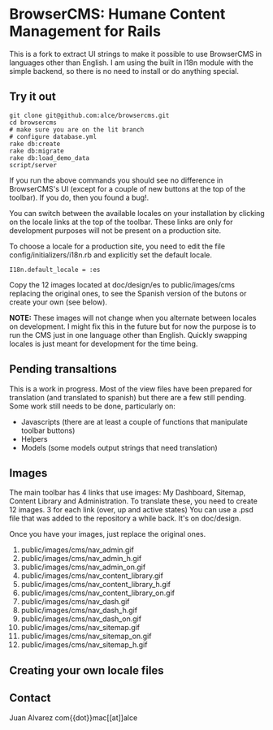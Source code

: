 # BrowserCMS: Humane Content Management for Rails

This is a fork to extract UI strings to make it possible to use BrowserCMS in languages other than English.
I am using the built in I18n module with the simple backend, so there is no need to install or do
anything special. 

## Try it out
    
    git clone git@github.com:alce/browsercms.git 
    cd browsercms
    # make sure you are on the lit branch
    # configure database.yml
    rake db:create
    rake db:migrate
    rake db:load_demo_data
    script/server
    
If you run the above commands you should see no difference in BrowserCMS's UI (except for a couple of new
buttons at the top of the toolbar). If you do, then you found a bug!. 

You can switch between the available locales on your installation by clicking on 
the locale links at the top of the toolbar. These links are only for development purposes will not be present 
on a production site.

To choose a locale for a production site, you need to edit the file config/initializers/i18n.rb and 
explicitly set the default locale.

    I18n.default_locale = :es
    
Copy the 12 images located at doc/design/es to public/images/cms replacing the original ones,
to see the Spanish version of the butons or create your own (see below).

**NOTE:** These images will not change when you alternate between locales on development. I might fix this
in the future but for now the purpose is to run the CMS just in one language other than English.
Quickly swapping locales is just meant for development for the time being.

## Pending transaltions

This is a work in progress. Most of the view files have been prepared for translation (and 
translated to spanish) but there are a few still pending. Some work still needs to be done, 
particularly on:

* Javascripts (there are at least a couple of functions that manipulate toolbar buttons)
* Helpers
* Models (some models output strings that need translation)

## Images

The main toolbar has 4 links that use images: My Dashboard, Sitemap, Content  Library and Administration.
To translate these, you need to create 12 images. 3 for each link (over, up and active states)
You can use a .psd file that was added to the repository a while back. It's on doc/design. 

Once you have your images, just replace the original ones.

1. public/images/cms/nav_admin.gif
2. public/images/cms/nav_admin_h.gif
3. public/images/cms/nav_admin_on.gif
4. public/images/cms/nav_content_library.gif
5. public/images/cms/nav_content_library_h.gif
6. public/images/cms/nav_content_library_on.gif
7. public/images/cms/nav_dash.gif
8. public/images/cms/nav_dash_h.gif
9. public/images/cms/nav_dash_on.gif
10. public/images/cms/nav_sitemap.gif
11. public/images/cms/nav_sitemap_on.gif
12. public/images/cms/nav_sitemap_h.gif

## Creating your own locale files

## Contact
Juan Alvarez
com{{dot}}mac[[at]]alce
  

    

